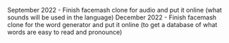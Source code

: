 September 2022 - Finish facemash clone for audio and put it online (what sounds will be used in the language)
December  2022 - Finish facemash clone for the word generator and put it online (to get a database of what words are easy to read and pronounce)  
